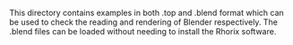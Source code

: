 This directory contains examples in both .top and .blend format which can be used to check the reading and rendering of Blender respectively. The .blend files can be loaded without needing to install the Rhorix software.

